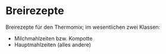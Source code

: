 # Breirezepte

Breirezepte für den Thermomix; im wesentlichen zwei Klassen:
 + Milchmahlzeiten bzw. Kompotte
 + Hauptmahlzeiten (alles andere)
